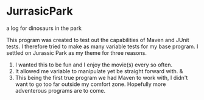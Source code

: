 # JurrasicPark
 a log for dinosaurs in the park

This program was created to test out the capabilities of Maven and JUnit tests. I therefore tried to make as many variable tests for my base program.
I settled on Jurassic Park as my theme for three reasons.
1) I wanted this to be fun and I enjoy the movie(s) every so often.
2) It allowed me variable to manipulate yet be straight forward with.
&
3) This being the first true program we had Maven to work with, I didn't want to go too far outside my comfort zone. Hopefully more adventerous programs are to come.
